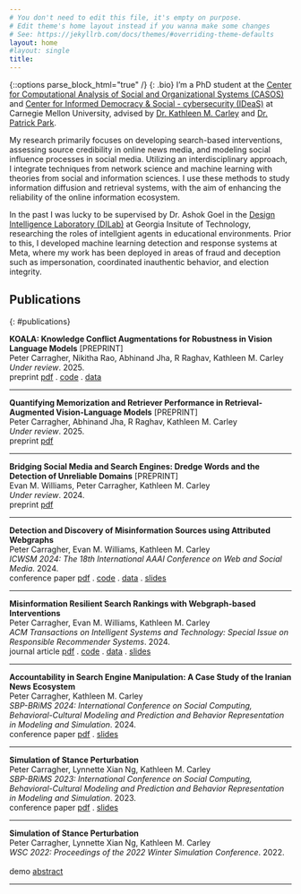 ```yaml
---
# You don't need to edit this file, it's empty on purpose.
# Edit theme's home layout instead if you wanna make some changes
# See: https://jekyllrb.com/docs/themes/#overriding-theme-defaults
layout: home
#layout: single
title: 
---
```

{::options parse_block_html="true" /}
{: .bio}
I’m a PhD student at the <a href='http://www.casos.cs.cmu.edu/' target='_blank'> Center for Computational Analysis of Social and Organizational Systems (CASOS) </a> and <a href='https://www.cmu.edu/ideas-social-cybersecurity/' target='_blank'>Center for Informed Democracy & Social - cybersecurity (IDeaS)</a> at Carnegie Mellon University, advised by <a href='http://www.casos.cs.cmu.edu/bios/carley/carley.html' target='_blank'>Dr. Kathleen M. Carley</a> and <a href='https://patpark.org/' target='_blank'>Dr. Patrick Park</a>.

My research primarily focuses on developing search-based interventions, assessing source credibility in online news media, and modeling social influence processes in social media. Utilizing an interdisciplinary approach, I integrate techniques from network science and machine learning with theories from social and information sciences. I use these methods to study information diffusion and retrieval systems, with the aim of enhancing the reliability of the online information ecosystem.

In the past I was lucky to be supervised by Dr. Ashok Goel in the <a href='https://dilab.gatech.edu/' target='_blank'>Design Intelligence Laboratory (DILab)</a> at Georgia Insitute of Technology, researching the roles of intellgient agents in educational environments. Prior to this, I developed machine learning detection and response systems at Meta, where my work has been deployed in areas of fraud and deception such as impersonation, coordinated inauthentic behavior, and election integrity.

## Publications
{: #publications}

<div class="publications">

**KOALA: Knowledge Conflict Augmentations for Robustness in Vision Language Models** [PREPRINT]  
Peter Carragher, Nikitha Rao, Abhinand Jha, R Raghav, Kathleen M. Carley  
*Under review*. 2025.
<br>
<span class="badge preprint">preprint</span> [pdf](https://arxiv.org/abs/2502.14908) . [code](https://github.com/CASOS-IDeaS-CMU/KOALA) . [data](https://www.doi.org/10.1184/R1/28297076)
<hr>

**Quantifying Memorization and Retriever Performance in Retrieval-Augmented Vision-Language Models** [PREPRINT]  
Peter Carragher, Abhinand Jha, R Raghav, Kathleen M. Carley  
*Under review*. 2025.
<br>
<span class="badge preprint">preprint</span> [pdf](https://arxiv.org/abs/2502.13836)
<hr>

**Bridging Social Media and Search Engines: Dredge Words and the Detection of Unreliable Domains** [PREPRINT]  
Evan M. Williams, Peter Carragher, Kathleen M. Carley  
*Under review*. 2024.
<br>
<span class="badge preprint">preprint</span> [pdf](https://arxiv.org/abs/2406.11423)
<hr>

**Detection and Discovery of Misinformation Sources using Attributed Webgraphs**  
Peter Carragher, Evan M. Williams, Kathleen M. Carley  
*ICWSM 2024: The 18th International AAAI Conference on Web and Social Media*. 2024.
<br>
<span class="badge conference">conference paper</span> [pdf](https://doi.org/10.1609/icwsm.v18i1.31309) . [code](https://github.com/CASOS-IDeaS-CMU/Detection-and-Discovery-of-Misinformation-Sources/) . [data](https://doi.org/10.1184/R1/25174193.v1) . [slides](https://docs.google.com/presentation/d/1zCfcoCZlwa057MOSo5XTbsUA-ad1q7alWgjhXAZW4IQ/edit?usp=sharing)
<hr>


**Misinformation Resilient Search Rankings with Webgraph-based Interventions**  
Peter Carragher, Evan M. Williams, Kathleen M. Carley  
*ACM Transactions on Intelligent Systems and Technology: Special Issue on Responsible Recommender Systems*. 2024.
<br>
<span class="badge journal">journal article</span> [pdf](https://dl.acm.org/doi/10.1145/3670410) . [code](https://github.com/CASOS-IDeaS-CMU/Misinformation-Resilient-Search-Rankings) . [data](https://doi.org/10.1184/R1/25174193.v1) . [slides](https://docs.google.com/presentation/d/1VaJsH3iGGziz-UjaICKZpnh-rpAOiA3i98vuOZY_fEQ/edit?usp=sharing)
<hr>


**Accountability in Search Engine Manipulation: A Case Study of the Iranian News Ecosystem**  
Peter Carragher, Kathleen M. Carley  
*SBP-BRiMS 2024: International Conference on Social Computing, Behavioral-Cultural Modeling and Prediction and Behavior Representation in Modeling and Simulation*. 2024.
<br>
<span class="badge conference">conference paper</span> [pdf](https://link.springer.com/chapter/10.1007/978-3-031-72241-7_15) . [slides](https://docs.google.com/presentation/d/1_ZNvx-fAla2w1IvFjm8uAAPLZEtF-NnNvTiX7cmPQkw/edit?usp=sharing)
<hr>


**Simulation of Stance Perturbation**  
Peter Carragher, Lynnette Xian Ng, Kathleen M. Carley  
*SBP-BRiMS 2023: International Conference on Social Computing, Behavioral-Cultural Modeling and Prediction and Behavior Representation in Modeling and Simulation*. 2023.
<br>
<span class="badge conference">conference paper</span> [pdf](https://link.springer.com/chapter/10.1007/978-3-031-43129-6_16) . [slides](https://docs.google.com/presentation/d/1ICLYORWluCyLCzkEUmTQecqk6z5iJnSJ/edit?usp=sharing&ouid=108042404470240135917&rtpof=true&sd=true)
<hr>


**Simulation of Stance Perturbation**  
Peter Carragher, Lynnette Xian Ng, Kathleen M. Carley  
*WSC 2022: Proceedings of the 2022 Winter Simulation Conference*. 2022.  
<br>
<span class="badge demo">demo</span> [abstract](https://informs-sim.org/wsc22papers/265.pdf)
<hr>

</div>